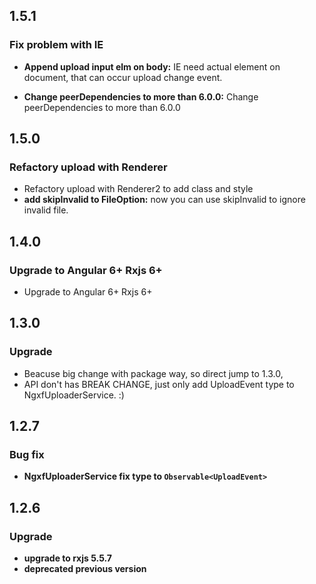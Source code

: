## 1.5.1

### Fix problem with IE

* **Append upload input elm on body:** IE need actual element on document, that can occur upload change event.

* **Change peerDependencies to more than 6.0.0:** Change peerDependencies to more than 6.0.0

## 1.5.0

### Refactory upload with Renderer

* Refactory upload with Renderer2 to add class and style
* **add skipInvalid to FileOption:** now you can use skipInvalid to ignore invalid file.

## 1.4.0

### Upgrade to Angular 6+ Rxjs 6+

* Upgrade to Angular 6+ Rxjs 6+

## 1.3.0

### Upgrade

* Beacuse big change with package way, so direct jump to 1.3.0, 
* API don't has BREAK CHANGE, just only add UploadEvent type to NgxfUploaderService. :)

## 1.2.7

### Bug fix

* **NgxfUploaderService fix type to `Observable<UploadEvent>`**

## 1.2.6

### Upgrade

* **upgrade to rxjs 5.5.7**
* **deprecated previous version**
